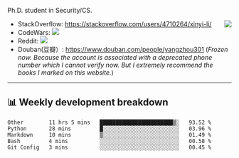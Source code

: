 Ph.D. student in Security/CS.

<img align="right" src="https://github-readme-stats.vercel.app/api?username=li-xin-yi&count_private=true&show_icons=true&hide_title=true&theme=tokyonight" />

- StackOverflow: https://stackoverflow.com/users/4710264/xinyi-li/
- CodeWars: [![](https://www.codewars.com/users/xy-li/badges/micro)](https://www.codewars.com/users/xy-li/)
- Reddit: [![](https://img.shields.io/reddit/user-karma/combined/xy-li?style=social)](https://www.reddit.com/user/xy-li/)
- Douban(豆瓣）: https://www.douban.com/people/yangzhou301  (*Frozen now. Because the account is associated with a deprecated phone number which I cannot verify now. But I extremely recommend the books I marked on this website.*)

---

## 📊 Weekly development breakdown

<!--START_SECTION:waka-->
```text
Other        11 hrs 5 mins   ███████████████████████▒░   93.52 % 
Python       28 mins         █░░░░░░░░░░░░░░░░░░░░░░░░   03.96 % 
Markdown     10 mins         ▒░░░░░░░░░░░░░░░░░░░░░░░░   01.49 % 
Bash         4 mins          ░░░░░░░░░░░░░░░░░░░░░░░░░   00.58 % 
Git Config   3 mins          ░░░░░░░░░░░░░░░░░░░░░░░░░   00.45 % 
```
<!--END_SECTION:waka-->
